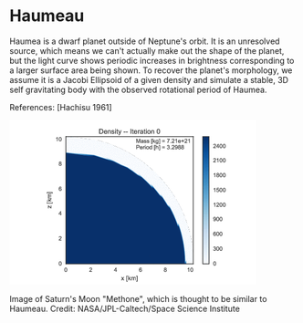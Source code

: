 # Haumeau
Haumea is a dwarf planet outside of Neptune's orbit. It is an unresolved source, which means we can't actually make out the shape of the planet, but the light curve shows periodic increases in brightness corresponding to a larger surface area being shown. To recover the planet's morphology, we assume it is a Jacobi Ellipsoid of a given density and simulate a stable, 3D self gravitating body with the observed rotational period of Haumea.

References: [Hachisu 1961]

![alt text](https://github.com/jakehanson/Haumea/blob/master/MODEL_001/density_sim.gif)

Image of Saturn's Moon "Methone", which is thought to be similar to Haumeau. 
Credit: NASA/JPL-Caltech/Space Science Institute
